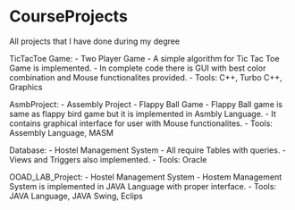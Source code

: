 # CourseProjects
All projects that I have done during my degree

TicTacToe Game:
	- Two Player Game
	- A simple algorithm for Tic Tac Toe Game is implemented.
	- In complete code there is GUI with best color combination and Mouse functionalites provided.
	- Tools: C++, Turbo C++, Graphics
	
AsmbProject:
	- Assembly Project
	- Flappy Ball Game
	- Flappy Ball game is same as flappy bird game but it is implemented in Asmbly Language.
	- It contains graphical interface for user with Mouse functionalites.
	- Tools: Assembly Language, MASM
	
Database:
	- Hostel Management System
	- All require Tables with queries.
	- Views and Triggers also implemented.
	- Tools: Oracle
	
OOAD_LAB_Project:
	- Hostel Management System
	- Hostem Management System is implemented in JAVA Language with proper interface.
	- Tools: JAVA Language, JAVA Swing, Eclips
 
